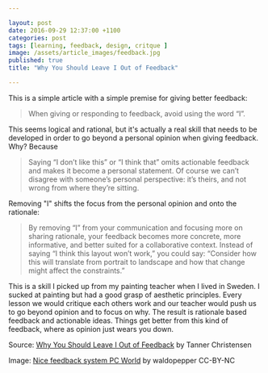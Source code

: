 ```yaml
---

layout: post
date: 2016-09-29 12:37:00 +1100
categories: post
tags: [learning, feedback, design, critque ]
image: /assets/article_images/feedback.jpg
published: true
title: "Why You Should Leave I Out of Feedback"

---
```


This is a simple article with a simple premise for giving better feedback:

>When giving or responding to feedback, avoid using the word “I”.

This seems logical and rational, but it's actually a real skill that needs to be developed in order to go beyond a personal opinion when giving feedback. Why? Because 

>Saying “I don’t like this” or “I think that” omits actionable feedback and makes it become a personal statement. Of course we can’t disagree with someone’s personal perspective: it’s theirs, and not wrong from where they’re sitting.

Removing "I" shifts the focus from the personal opinion and onto the rationale:

>By removing “I” from your communication and focusing more on sharing rationale, your feedback becomes more concrete, more informative, and better suited for a collaborative context.
Instead of saying “I think this layout won’t work,” you could say: “Consider how this will translate from portrait to landscape and how that change might affect the constraints.”

This is a skill I picked up from my painting teacher when I lived in Sweden. I sucked at painting but had a good grasp of aesthetic principles. Every lesson we would critique each others work and our teacher would push us to go beyond opinion and to focus on why. The result is rationale based feedback and actionable ideas. Things get better from this kind of feedback, where as opinion just wears you down. 

Source: [Why You Should Leave I Out of Feedback](https://medium.com/@tannerc/why-you-should-leave-i-out-of-feedback-9c78b0346264#.5jdg12ic9) by Tanner Christensen
 
Image: [Nice feedback system PC World](https://flic.kr/p/qtNGHh) by waldopepper CC-BY-NC